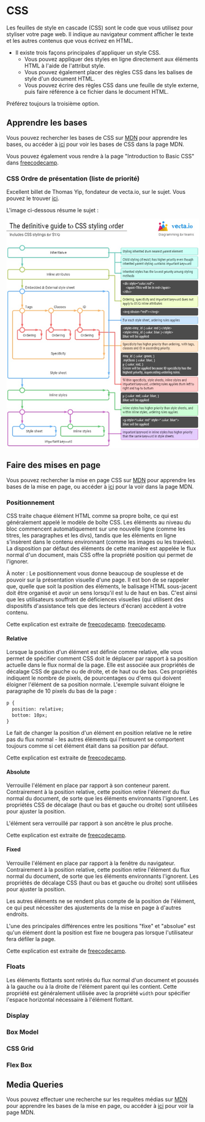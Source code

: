 # CSS

Les feuilles de style en cascade (CSS) sont le code que vous utilisez pour styliser votre page web. Il indique au navigateur comment afficher le texte et les autres contenus que vous écrivez en HTML.

- Il existe trois façons principales d'appliquer un style CSS.
  * Vous pouvez appliquer des styles en ligne directement aux éléments HTML à l'aide de l'attribut style.
  * Vous pouvez également placer des règles CSS dans les balises de style d'un document HTML.
  * Vous pouvez écrire des règles CSS dans une feuille de style externe, puis faire référence à ce fichier dans le document HTML.

Préférez toujours la troisième option.

## Apprendre les bases

Vous pouvez rechercher les bases de CSS sur [MDN](https://developer.mozilla.org/fr/) pour apprendre les bases, ou accéder à [ici](https://developer.mozilla.org/fr/docs/Learn/Getting_started_with_the_web/CSS_basics) pour voir les bases de CSS dans la page MDN.

Vous pouvez également vous rendre à la page "Introduction to Basic CSS" dans [freecodecamp](https://learn.freecodecamp.org/responsive-web-design/basic-css).

### CSS Ordre de présentation (liste de priorité)

Excellent billet de Thomas Yip, fondateur de vecta.io, sur le sujet.
Vous pouvez le trouver [ici](https://vecta.io/blog/definitive-guide-to-css-styling-order).

L'image ci-dessous résume le sujet :

![](images/definitive-guide-to-css-styling-order.jpg)

## Faire des mises en page

Vous pouvez rechercher la mise en page CSS sur [MDN](https://developer.mozilla.org/fr/) pour apprendre les bases de la mise en page, ou accéder à [ici](https://developer.mozilla.org/fr/docs/Learn/CSS/CSS_layout) pour la voir dans la page MDN.

### Positionnement

CSS traite chaque élément HTML comme sa propre boîte, ce qui est généralement appelé le modèle de boîte CSS. Les éléments au niveau du bloc commencent automatiquement sur une nouvelle ligne (comme les titres, les paragraphes et les divs), tandis que les éléments en ligne s'insèrent dans le contenu environnant (comme les images ou les travées). La disposition par défaut des éléments de cette manière est appelée le flux normal d'un document, mais CSS offre la propriété position qui permet de l'ignorer.

À noter :
Le positionnement vous donne beaucoup de souplesse et de pouvoir sur la présentation visuelle d'une page. Il est bon de se rappeler que, quelle que soit la position des éléments, le balisage HTML sous-jacent doit être organisé et avoir un sens lorsqu'il est lu de haut en bas. C'est ainsi que les utilisateurs souffrant de déficiences visuelles (qui utilisent des dispositifs d'assistance tels que des lecteurs d'écran) accèdent à votre contenu.

Cette explication est extraite de [freecodecamp](https://learn.freecodecamp.org/responsive-web-design/applied-visual-design/change-an-elements-relative-position/).
[freecodecamp](https://learn.freecodecamp.org/responsive-web-design/applied-visual-design/change-an-elements-relative-position/).

#### Relative

Lorsque la position d'un élément est définie comme relative, elle vous permet de spécifier comment CSS doit le déplacer par rapport à sa position actuelle dans le flux normal de la page. Elle est associée aux propriétés de décalage CSS de gauche ou de droite, et de haut ou de bas. Ces propriétés indiquent le nombre de pixels, de pourcentages ou d'ems qui doivent éloigner l'élément de sa position normale. L'exemple suivant éloigne le paragraphe de 10 pixels du bas de la page :

```
p {
  position: relative;
  bottom: 10px;
}
```

Le fait de changer la position d'un élément en position relative ne le retire pas du flux normal - les autres éléments qui l'entourent se comportent toujours comme si cet élément était dans sa position par défaut.

Cette explication est extraite de [freecodecamp](https://learn.freecodecamp.org/responsive-web-design/applied-visual-design/change-an-elements-relative-position/).

#### Absolute

Verrouille l'élément en place par rapport à son conteneur parent. Contrairement à la position relative, cette position retire l'élément du flux normal du document, de sorte que les éléments environnants l'ignorent. Les propriétés CSS de décalage (haut ou bas et gauche ou droite) sont utilisées pour ajuster la position.

L'élément sera verrouillé par rapport à son ancêtre le plus proche.

Cette explication est extraite de [freecodecamp](https://learn.freecodecamp.org/responsive-web-design/applied-visual-design/lock-an-element-to-its-parent-with-absolute-positioning).

#### Fixed

Verrouille l'élément en place par rapport à la fenêtre du navigateur. Contrairement à la position relative, cette position retire l'élément du flux normal du document, de sorte que les éléments environnants l'ignorent. Les propriétés de décalage CSS (haut ou bas et gauche ou droite) sont utilisées pour ajuster la position.

Les autres éléments ne se rendent plus compte de la position de l'élément, ce qui peut nécessiter des ajustements de la mise en page à d'autres endroits.

L'une des principales différences entre les positions "fixe" et "absolue" est qu'un élément dont la position est fixe ne bougera pas lorsque l'utilisateur fera défiler la page.

Cette explication est extraite de [freecodecamp](https://learn.freecodecamp.org/responsive-web-design/applied-visual-design/lock-an-element-to-the-browser-window-with-fixed-positioning).

### Floats

Les éléments flottants sont retirés du flux normal d'un document et poussés à la gauche ou à la droite de l'élément parent qui les contient. Cette propriété est généralement utilisée avec la propriété `width` pour spécifier l'espace horizontal nécessaire à l'élément flottant.

### Display

### Box Model

### CSS Grid

### Flex Box

## Media Queries

Vous pouvez effectuer une recherche sur les requêtes médias sur [MDN](https://developer.mozilla.org/fr/) pour apprendre les bases de la mise en page, ou accéder à [ici](https://developer.mozilla.org/fr/docs/Web/CSS/Media_Queries) pour voir la page MDN.